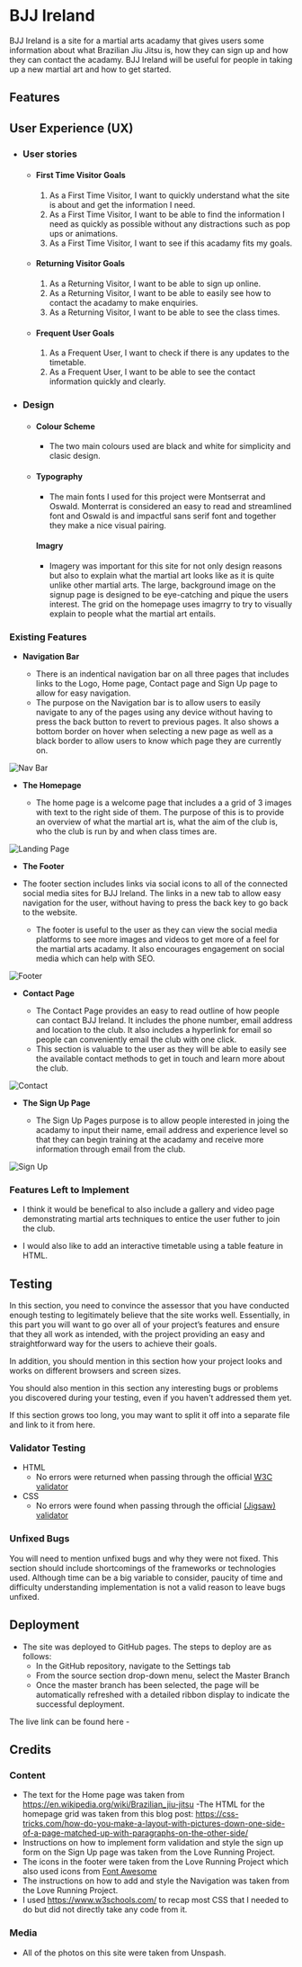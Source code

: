 # BJJ Ireland


BJJ Ireland is a site for a martial arts acadamy that gives users some information about what Brazilian Jiu Jitsu is, how they can sign up and how they can contact the acadamy. BJJ Ireland will be useful for people in taking up a new martial art and how to get started.


## Features 

## User Experience (UX)

-   ### User stories

    -   #### First Time Visitor Goals

        1. As a First Time Visitor, I want to quickly understand what the site is about and get the information I need.
        2. As a First Time Visitor, I want to be able to find the information I need as quickly as possible without any distractions such as pop ups or animations.
        3. As a First Time Visitor, I want to see if this acadamy fits my goals.

    -   #### Returning Visitor Goals

        1. As a Returning Visitor, I want to be able to sign up online.
        2. As a Returning Visitor, I want to be able to easily see how to contact the acadamy to make enquiries.
        3. As a Returning Visitor, I want to be able to see the class times.

    -   #### Frequent User Goals
        1. As a Frequent User, I want to check if there is any updates to the timetable.
        2. As a Frequent User, I want to be able to see the contact information quickly and clearly.
        

-   ### Design
    -   #### Colour Scheme
        -   The two main colours used are black and white for simplicity and clasic design.
    -   #### Typography
        -   The main fonts I used for this project were Montserrat and Oswald. Monterrat is considered an easy to read and streamlined font and Oswald is and impactful sans serif font and together they make a nice visual pairing.

         #### Imagry
        -   Imagery was important for this site for not only design reasons but also to explain what the martial art looks like as it is quite unlike other martial arts. The large, background image on the signup page is designed to be eye-catching and pique the users interest. The grid on the homepage uses imagrry to try to visually explain to people what the martial art entails.



### Existing Features

- __Navigation Bar__

  - There is an indentical navigation bar on all three pages that includes links to the Logo, Home page, Contact page and Sign Up page to allow for easy navigation.
  - The purpose on the Navigation bar is to allow users to easily navigate to any of the pages using any device without having to press the back button to revert to previous pages. It also shows a bottom border on hover when selecting a new page as well as a black border to allow users to know which page they are currently on.

![Nav Bar](/assets/docs/Navigation.png)

- __The Homepage__ 

  - The home page is a welcome page that includes a a grid of 3 images with text to the right side of them. The purpose of this is to provide an overview of what the martial art is, what the aim of the club is, who the club is run by and when class times are. 


![Landing Page](/assets/docs/Homepage.png)






- __The Footer__ 

- The footer section includes links via social icons to all of the connected social media sites for BJJ Ireland. The links in a new tab to allow easy navigation for the user, without having to press the back key to go back to the website.
  - The footer is useful to the user as they can view the social media platforms to see more images and videos to get more of a feel for the martial arts acadamy. It also encourages engagement on social media which can help with SEO.

![Footer](/assets/docs/Footer.png)

- __Contact Page__

  - The Contact Page provides an easy to read outline of how people can contact BJJ Ireland. It includes the phone number, email address and location to the club. It also includes a hyperlink for email so people can conveniently email the club with one click.
  - This section is valuable to the user as they will be able to easily see the available contact methods to get in touch and learn more about the club.

![Contact](/assets/docs/Contact.png)

- __The Sign Up Page__

  - The Sign Up Pages purpose is to allow people interested in joing the acadamy to input their name, email address and experience level so that they can begin training at the acadamy and receive more information through email from the club.

![Sign Up](/assets/docs/Sign-UP.png)



### Features Left to Implement

- I think it would be benefical to also include a gallery and video page demonstrating martial arts techniques to entice the user futher to join the club.

- I would also like to add an interactive timetable using a table feature in HTML.


## Testing 

In this section, you need to convince the assessor that you have conducted enough testing to legitimately believe that the site works well. Essentially, in this part you will want to go over all of your project’s features and ensure that they all work as intended, with the project providing an easy and straightforward way for the users to achieve their goals.

In addition, you should mention in this section how your project looks and works on different browsers and screen sizes.

You should also mention in this section any interesting bugs or problems you discovered during your testing, even if you haven't addressed them yet.

If this section grows too long, you may want to split it off into a separate file and link to it from here.


### Validator Testing 

- HTML
  - No errors were returned when passing through the official [W3C validator](https://validator.w3.org/nu/#textarea)
- CSS
  - No errors were found when passing through the official [(Jigsaw) validator](https://jigsaw.w3.org/css-validator/validator)

### Unfixed Bugs

You will need to mention unfixed bugs and why they were not fixed. This section should include shortcomings of the frameworks or technologies used. Although time can be a big variable to consider, paucity of time and difficulty understanding implementation is not a valid reason to leave bugs unfixed. 

## Deployment



- The site was deployed to GitHub pages. The steps to deploy are as follows: 
  - In the GitHub repository, navigate to the Settings tab 
  - From the source section drop-down menu, select the Master Branch
  - Once the master branch has been selected, the page will be automatically refreshed with a detailed ribbon display to indicate the successful deployment. 

The live link can be found here - 


## Credits 


### Content 

- The text for the Home page was taken from https://en.wikipedia.org/wiki/Brazilian_jiu-jitsu
-The HTML for the homepage grid was taken from this blog post: https://css-tricks.com/how-do-you-make-a-layout-with-pictures-down-one-side-of-a-page-matched-up-with-paragraphs-on-the-other-side/
- Instructions on how to implement form validation and style the sign up form on the Sign Up page was taken from the Love Running Project.
- The icons in the footer were taken from the Love Running Project which also used icons from [Font Awesome](https://fontawesome.com/)
- The instructions on how to add and style the Navigation was taken from the Love Running Project.
- I used https://www.w3schools.com/ to recap most CSS that I needed to do but did not directly take any code from it.


### Media

- All of the photos on this site were taken from Unspash.





